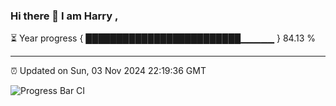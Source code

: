 ### Hi there 👋 I am Harry , 

⏳ Year progress { █████████████████████████▁▁▁▁▁ } 84.13 %

---

⏰ Updated on Sun, 03 Nov 2024 22:19:36 GMT

![Progress Bar CI](https://github.com/duykhang68/duykhang68/workflows/Progress%20Bar%20CI/badge.svg)
